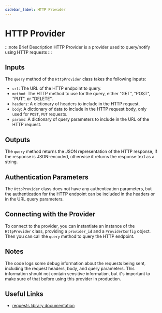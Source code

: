 ```yaml
---
sidebar_label: HTTP Provider
---
```


# HTTP Provider

:::note Brief Description
HTTP Provider is a provider used to query/notify using HTTP requests
:::

## Inputs
The `query` method of the `HttpProvider` class takes the following inputs:

- `url`: The URL of the HTTP endpoint to query.
- `method`: The HTTP method to use for the query, either "GET", "POST", "PUT", or "DELETE".
- `headers`: A dictionary of headers to include in the HTTP request.
- `body`: A dictionary of data to include in the HTTP request body, only used for `POST`, `PUT` requests.
- `params`: A dictionary of query parameters to include in the URL of the HTTP request.

## Outputs
The `query` method returns the JSON representation of the HTTP response, if the response is JSON-encoded, otherwise it returns the response text as a string.

## Authentication Parameters
The `HttpProvider` class does not have any authentication parameters, but the authentication for the HTTP endpoint can be included in the headers or in the URL query parameters.

## Connecting with the Provider
To connect to the provider, you can instantiate an instance of the `HttpProvider` class, providing a `provider_id` and a `ProviderConfig` object. Then you can call the `query` method to query the HTTP endpoint.

## Notes
The code logs some debug information about the requests being sent, including the request headers, body, and query parameters. This information should not contain sensitive information, but it's important to make sure of that before using this provider in production.

## Useful Links
- [requests library documentation](https://docs.python-requests.org/en/latest/)
